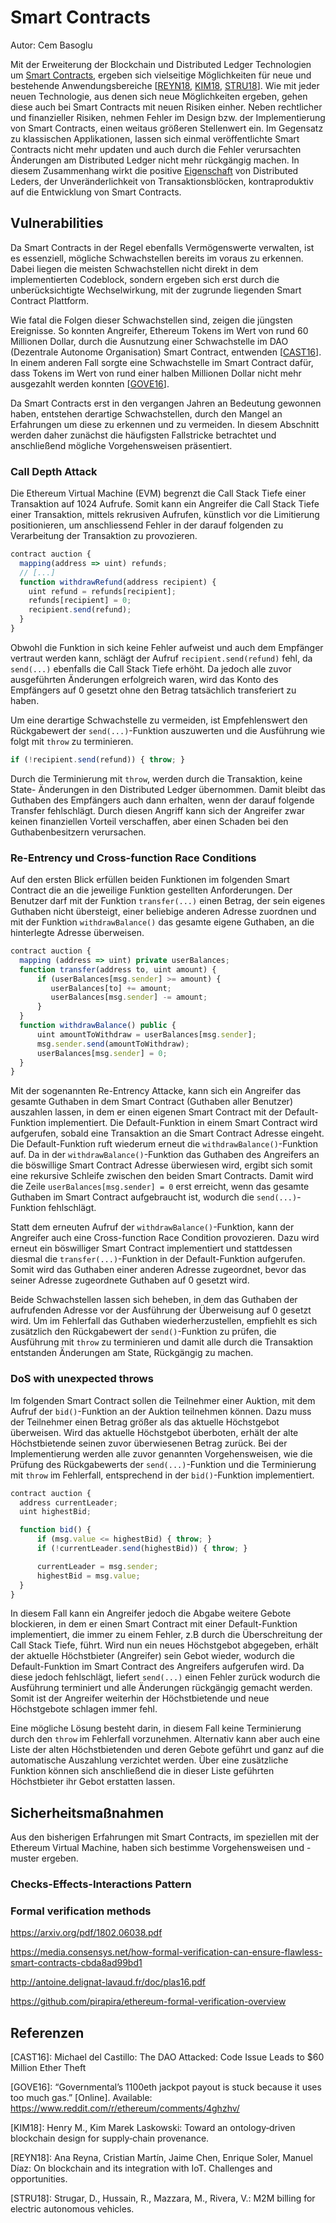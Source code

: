 # Smart Contracts
Autor: Cem Basoglu

Mit der Erweiterung der Blockchain und Distributed Ledger Technologien um [Smart
Contracts](/blockchain/usecases/#smart-contracts), ergeben sich vielseitige
Möglichkeiten für neue und bestehende Anwendungsbereiche
[[REYN18](#ref_reyn18), [KIM18](#ref_kim18), [STRU18](#ref_stru18)]. Wie mit
jeder neuen Technologie, aus denen sich neue Möglichkeiten ergeben, gehen diese
auch bei Smart Contracts mit neuen Risiken einher. Neben rechtlicher und
finanzieller Risiken, nehmen Fehler im Design bzw. der Implementierung von
Smart Contracts, einen weitaus größeren Stellenwert ein. Im Gegensatz zu
klassischen Applikationen, lassen sich einmal veröffentlichte Smart Contracts
nicht mehr updaten und auch durch die Fehler verursachten Änderungen am
Distributed Ledger nicht mehr rückgängig machen. In diesem Zusammenhang wirkt
die positive [Eigenschaft](/blockchain/technologie/#eigenschaften-einer-blockchain)
von Distributed Leders, der Unveränderlichkeit von Transaktionsblöcken,
kontraproduktiv auf die Entwicklung von Smart Contracts.

## Vulnerabilities
Da Smart Contracts in der Regel ebenfalls Vermögenswerte verwalten, ist es
essenziell, mögliche Schwachstellen bereits im voraus zu erkennen. Dabei liegen
die meisten Schwachstellen nicht direkt in dem implementierten Codeblock,
sondern ergeben sich erst durch die unberücksichtigte Wechselwirkung, mit der
zugrunde liegenden Smart Contract Plattform.

Wie fatal die Folgen dieser Schwachstellen sind, zeigen die jüngsten Ereignisse.
So konnten Angreifer, Ethereum Tokens im Wert von rund 60 Millionen Dollar,
durch die Ausnutzung einer Schwachstelle im DAO (Dezentrale Autonome
Organisation) Smart Contract, entwenden [[CAST16](ref_cast16)]. In einem
anderen Fall sorgte eine Schwachstelle im Smart Contract dafür, dass Tokens im
Wert von rund einer halben Millionen Dollar nicht mehr ausgezahlt werden
konnten [[GOVE16](ref_gove16)].

<!--
https://vessenes.com/more-ethereum-attacks-race-to-empty-is-the-real-deal/s
-->

Da Smart Contracts erst in den vergangen Jahren an Bedeutung gewonnen haben,
entstehen derartige Schwachstellen, durch den Mangel an Erfahrungen um diese
zu erkennen und zu vermeiden. In diesem Abschnitt werden daher zunächst die
häufigsten Fallstricke betrachtet und anschließend mögliche Vorgehensweisen
präsentiert.

### Call Depth Attack
Die Ethereum Virtual Machine (EVM) begrenzt die Call Stack Tiefe einer
Transaktion auf 1024 Aufrufe. Somit kann ein Angreifer die Call Stack Tiefe
einer Transaktion, mittels rekrusiven Aufrufen, künstlich vor die Limitierung
positionieren, um anschliessend Fehler in der darauf folgenden zu Verarbeitung
der Transaktion zu provozieren.

```javascript
contract auction {
  mapping(address => uint) refunds;
  // [...]
  function withdrawRefund(address recipient) {
    uint refund = refunds[recipient];
    refunds[recipient] = 0;
    recipient.send(refund);
  }
}
```

Obwohl die Funktion in sich keine Fehler aufweist und auch dem Empfänger
vertraut werden kann, schlägt der Aufruf `recipient.send(refund)` fehl,
da `send(...)` ebenfalls die Call Stack Tiefe erhöht. Da jedoch alle zuvor
ausgeführten Änderungen erfolgreich waren, wird das Konto des Empfängers auf 0
gesetzt ohne den Betrag tatsächlich transferiert zu haben.

Um eine derartige Schwachstelle zu vermeiden, ist Empfehlenswert den
Rückgabewert der `send(...)`-Funktion auszuwerten und die Ausführung wie folgt
mit `throw` zu terminieren.

```javascript
if (!recipient.send(refund)) { throw; }
```

Durch die Terminierung mit `throw`, werden durch die Transaktion, keine State-
Änderungen in den Distributed Ledger übernommen. Damit bleibt das Guthaben
des Empfängers auch dann erhalten, wenn der darauf folgende Transfer
fehlschlägt. Durch diesen Angriff kann sich der Angreifer zwar keinen
finanziellen Vorteil verschaffen, aber einen Schaden bei den Guthabenbesitzern
verursachen.

### Re-Entrency und Cross-function Race Conditions
Auf den ersten Blick erfüllen beiden Funktionen im folgenden Smart Contract die
an die jeweilige Funktion gestellten Anforderungen. Der Benutzer darf mit der
Funktion `transfer(...)` einen Betrag, der sein eigenes Guthaben nicht
übersteigt, einer beliebige anderen Adresse zuordnen und mit der Funktion
`withdrawBalance()` das gesamte eigene Guthaben, an die hinterlegte Adresse
überweisen.

```javascript
contract auction {
  mapping (address => uint) private userBalances;
  function transfer(address to, uint amount) {
      if (userBalances[msg.sender] >= amount) {
         userBalances[to] += amount;
         userBalances[msg.sender] -= amount;
      }
  }
  function withdrawBalance() public {
      uint amountToWithdraw = userBalances[msg.sender];
      msg.sender.send(amountToWithdraw);
      userBalances[msg.sender] = 0;
  }
}
```

Mit der sogenannten Re-Entrency Attacke, kann sich ein Angreifer das gesamte
Guthaben in dem Smart Contract (Guthaben aller Benutzer) auszahlen lassen,
in dem er einen eigenen Smart Contract mit der Default-Funktion implementiert.
Die Default-Funktion in einem Smart Contract wird aufgerufen, sobald eine
Transaktion an die Smart Contract Adresse eingeht. Die Default-Funktion ruft
wiederum erneut die `withdrawBalance()`-Funktion auf. Da in der
`withdrawBalance()`-Funktion das Guthaben des Angreifers an die böswillige
Smart Contract Adresse überwiesen wird, ergibt sich somit eine rekursive
Schleife zwischen den beiden Smart Contracts. Damit wird die Zeile
`userBalances[msg.sender] = 0` erst erreicht, wenn das gesamte Guthaben im
Smart Contract aufgebraucht ist, wodurch die `send(...)`-Funktion fehlschlägt.

Statt dem erneuten Aufruf der `withdrawBalance()`-Funktion, kann der Angreifer
auch eine Cross-function Race Condition provozieren. Dazu wird erneut ein
böswilliger Smart Contract implementiert und stattdessen diesmal die
`transfer(...)`-Funktion in der Default-Funktion aufgerufen. Somit wird das
Guthaben einer anderen Adresse zugeordnet, bevor das seiner Adresse zugeordnete
Guthaben auf 0 gesetzt wird.

Beide Schwachstellen lassen sich beheben, in dem das Guthaben der aufrufenden
Adresse vor der Ausführung der Überweisung auf 0 gesetzt wird. Um im Fehlerfall
das Guthaben wiederherzustellen, empfiehlt es sich zusätzlich den Rückgabewert
der `send()`-Funktion zu prüfen, die Ausführung mit `throw` zu terminieren und
damit alle durch die Transaktion entstanden Änderungen am State, Rückgängig zu
machen.

### DoS with unexpected throws
Im folgenden Smart Contract sollen die Teilnehmer einer Auktion, mit dem Aufruf
der `bid()`-Funktion an der Auktion teilnehmen können. Dazu muss der Teilnehmer
einen Betrag größer als das aktuelle Höchstgebot überweisen. Wird das aktuelle
Höchstgebot überboten, erhält der alte Höchstbietende seinen zuvor überwiesenen
Betrag zurück. Bei der Implementierung werden alle zuvor genannten
Vorgehensweisen, wie die Prüfung des Rückgabewerts der `send(...)`-Funktion
und die Terminierung mit `throw` im Fehlerfall, entsprechend in der
`bid()`-Funktion implementiert.

```javascript
contract auction {
  address currentLeader;
  uint highestBid;

  function bid() {
      if (msg.value <= highestBid) { throw; }
      if (!currentLeader.send(highestBid)) { throw; }

      currentLeader = msg.sender;
      highestBid = msg.value;
  }
}
```

In diesem Fall kann ein Angreifer jedoch die Abgabe weitere Gebote blockieren,
in dem er einen Smart Contract mit einer Default-Funktion implementiert, die
immer zu einem Fehler, z.B durch die Überschreitung der Call Stack Tiefe, führt.
Wird nun ein neues Höchstgebot abgegeben, erhält der aktuelle Höchstbieter
(Angreifer) sein Gebot wieder, wodurch die Default-Funktion im Smart Contract
des Angreifers aufgerufen wird. Da diese jedoch fehlschlägt, liefert `send(...)`
einen Fehler zurück wodurch die Ausführung terminiert und alle Änderungen
rückgängig gemacht werden. Somit ist der Angreifer weiterhin der Höchstbietende
und neue Höchstgebote schlagen immer fehl.

Eine mögliche Lösung besteht darin, in diesem Fall keine Terminierung durch den
`throw` im Fehlerfall vorzunehmen. Alternativ kann aber auch eine Liste der
alten Höchstbietenden und deren Gebote geführt und ganz auf die automatische
Auszahlung verzichtet werden. Über eine zusätzliche Funktion können sich
anschließend die in dieser Liste geführten Höchstbieter ihr Gebot erstatten
lassen.

## Sicherheitsmaßnahmen
Aus den bisherigen Erfahrungen mit Smart Contracts, im speziellen mit der
Ethereum Virtual Machine, haben sich bestimme Vorgehensweisen und -muster
ergeben.

### Checks-Effects-Interactions Pattern

### Formal verification methods

https://arxiv.org/pdf/1802.06038.pdf

https://media.consensys.net/how-formal-verification-can-ensure-flawless-smart-contracts-cbda8ad99bd1

http://antoine.delignat-lavaud.fr/doc/plas16.pdf

https://github.com/pirapira/ethereum-formal-verification-overview


## Referenzen

<a name="ref_cast16">[CAST16]</a>: Michael del Castillo: The DAO Attacked: Code Issue Leads to $60 Million Ether Theft

<a name="ref_gove16">[GOVE16]</a>: “Governmental’s 1100eth jackpot payout is stuck because it uses too much gas.” [Online]. Available: https://www.reddit.com/r/ethereum/comments/4ghzhv/

<a name="ref_kim18">[KIM18]</a>: Henry M., Kim Marek Laskowski: Toward an ontology‐driven blockchain design for supply‐chain provenance.

<a name="ref_reyn18">[REYN18]</a>: Ana Reyna, Cristian Martín, Jaime Chen, Enrique Soler, Manuel Díaz: On blockchain and its integration with IoT. Challenges and opportunities.

<a name="ref_stru18">[STRU18]</a>: Strugar,  D., Hussain, R., Mazzara, M., Rivera, V.: M2M billing for electric autonomous vehicles.
